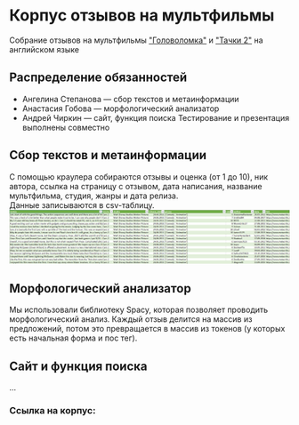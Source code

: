 # Корпус отзывов на мультфильмы<br/>
Собрание отзывов на мультфильмы ["Головоломка"](https://www.metacritic.com/movie/inside-out-2015) и ["Тачки 2"](https://www.metacritic.com/movie/cars-2) на английском языке<br/>
## Распределение обязанностей<br/>
- Ангелина Степанова — сбор текстов и метаинформации<br/>
- Анастасия Гобова — морфологический анализатор<br/>
- Андрей Чиркин — сайт, функция поиска
Тестирование и презентация выполнены совместно<br/>
## Сбор текстов и метаинформации<br/>
С помощью краулера собираются отзывы и оценка (от 1 до 10), ник автора, ссылка на страницу с отзывом, дата написания, название мультфильма, студия, жанры и дата релиза.<br/>
Данные записываются в csv-таблицу.<br/>
![Вот как это выглядит](https://github.com/NotBioWaste905/web_corpora/blob/main/corpus.PNG)
## Морфологический анализатор<br/>
Мы использовали библиотеку Spacy, которая позволяет проводить морфологический анализ. Каждый отзыв делится на массив из предложений, потом это превращается в массив из токенов (у которых есть начальная форма и пос тег).<br/>
## Сайт и функция поиска<br/>
...<br/>
### Ссылка на корпус:
